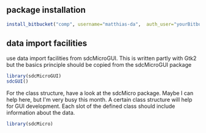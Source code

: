 ## package installation

```R
install_bitbucket("comp", username="matthias-da",  auth_user="yourBitbucketUserName", password="deinpasswd")
```


## data import facilities

use data import facilities from sdcMicroGUI. This is written partly with Gtk2 but the basics principle should be copied from the sdcMicroGUI
package

```R
library(sdcMicroGUI)
sdcGUI()
```

For the class structure, have a look at the sdcMicro package. Maybe I can help here, but I'm very busy this month.
A certain class structure will help for GUI development.
Each slot of the defined class should include information about the data.

```R
library(sdcMicro)
```
